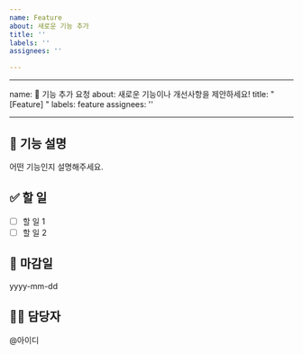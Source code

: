```yaml
---
name: Feature
about: 새로운 기능 추가
title: ''
labels: ''
assignees: ''

---
```


---
name: 📌 기능 추가 요청
about: 새로운 기능이나 개선사항을 제안하세요!
title: "[Feature] "
labels: feature
assignees: ''

---

## 📌 기능 설명
어떤 기능인지 설명해주세요.

## ✅ 할 일
- [ ] 할 일 1
- [ ] 할 일 2

## 📅 마감일
yyyy-mm-dd

## 👨‍💻 담당자
@아이디
